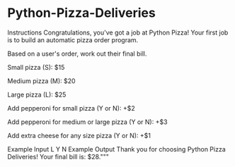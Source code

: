 # Python-Pizza-Deliveries
Instructions
Congratulations, you've got a job at Python Pizza! Your first job is to build an automatic pizza order program.

Based on a user's order, work out their final bill.

Small pizza (S): $15

Medium pizza (M): $20

Large pizza (L): $25

Add pepperoni for small pizza (Y or N): +$2

Add pepperoni for medium or large pizza (Y or N): +$3

Add extra cheese for any size pizza (Y or N): +$1

Example Input
L
Y
N
Example Output
Thank you for choosing Python Pizza Deliveries!
Your final bill is: $28."""
